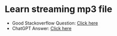 # Learn streaming mp3 file

- Good Stackoverflow Question: [Click here](https://stackoverflow.com/questions/59047465/how-can-i-stream-an-mp3-file-in-a-web-page)
- ChatGPT Answer: [Click here](https://chat.openai.com/c/9799410a-5fe7-4c47-82d2-98b90f63c8e4)
